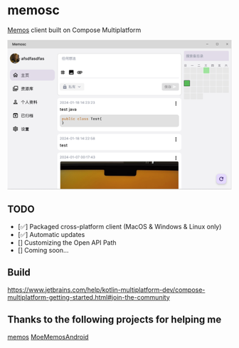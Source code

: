 # memosc

[Memos](https://github.com/usememos/memos) client built on Compose Multiplatform

![screen1](./docs/screen1.png)

## TODO
- [✅] Packaged cross-platform client (MacOS & Windows & Linux only)
- [✅] Automatic updates 
- [] Customizing the Open API Path
- [] Coming soon...

## Build

https://www.jetbrains.com/help/kotlin-multiplatform-dev/compose-multiplatform-getting-started.html#join-the-community

## Thanks to the following projects for helping me

[memos](https://github.com/usememos/memos)
[MoeMemosAndroid](https://github.com/mudkipme/MoeMemosAndroid)